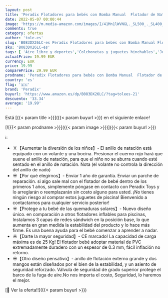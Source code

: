 ```yaml
---
layout: post
title: 'Peradix Flotadores para bebés con Bomba Manual  Flotador de Natación para Bebé  Flotador Cuello Bebe Ajustable Inflable Doble Airbag Flotador de Natación Piscina Nadar Anillo para Niños（Amarillo）'
date: 2022-05-07 00:00:44
image: 'https://m.media-amazon.com/images/I/41Mn1lWVNGL._SL500_._SL400_.jpg'
comments: true
category: ofertas
author: 'tole.es'
slug: 'B083DX26LC-es Peradix Flotadores para bebés con Bomba Manual Flotador de...'
sku: 'B083DX26LC-es'
tags: [ 'Aire libre y deportes','Colchonetas y juguetes hinchables','Juguetes','Juguetes y juegos','Piscinas de jardín y juegos acuáticos','bebe','bebé','bebés','peradix','🇪🇸', ]
actualPrice: 19.99 EUR
currency: EUR
price: 19.99
comparePrice: 29.99 EUR
prodname: 'Peradix Flotadores para bebés con Bomba Manual  Flotador de Natación para Bebé  Flotador Cuello Bebe Ajustable Inflable Doble Airbag Flotador de Natación Piscina Nadar Anillo para Niños（Amarillo）'
country: 'es'
flag: '🇪🇸'
brand: 'Peradix'
buyurl: 'https://www.amazon.es/dp/B083DX26LC/?tag=tolees-21'
descuento: '33.34'
average: '19.99'
---
```


Está [{{< param title >}}]({{< param buyurl >}}) en el siguiente enlace!

[![{{< param prodname >}}]({{< param image >}})]({{< param buyurl >}})

ℹ️:

- ☀【Aumentar la diversión de los niños】- El anillo de natación está equipado con un volante y una bocina. Presionar el cuerno rojo hará que suene el anillo de natación, para que el niño no se aburra cuando esté sentado en el anillo de natación. Nota (el volante no controla la dirección del anillo de nado)
- ☀【Por qué elegirnos】- Enviar 1 año de garantía. Enviar un parche de reparación. si algo sale mal con el flotador de bebé dentro de los primeros 1 años, simplemente póngase en contacto con Peradix Toys y lo arreglarán o reemplazarán sin costo alguno para usted. ¡No tienes ningún riesgo al comprar estos juguetes de piscina! Bienvenido a contactarnos para cualquier servicio posterior!
- ☀【Protege a tu bebé de las quemaduras solares】- Nuevo diseño único. en comparación a otros flotadores inflables para piscinas, Instalamos 3 capas de redes sándwich en la posición base, lo que aumenta en gran medida la estabilidad del producto y lo hace más firme. Es una buena ayuda para el bebé comenzar a aprender a nadar.
- ☀【Darte la mayor seguridad】- CE marcado! La capacidad de carga máxima es de 25 Kg! El flotador bebé adoptar material de PVC extremadamente duradero con un espesor de 0.3 mm, fácil inflación no retorno.
- ☀【Otro diseño pensativo】- anillo de flotación externo grande y dos mangos están diseñados por el bien de la estabilidad, y un asiento de seguridad reforzado. Válvula de seguridad de grado superior protege el barco de la fuga de aire.No nos importa el costo, Seguridad, lo haremos el mejor.

[🛒 Ver la oferta!!]({{< param buyurl >}})
